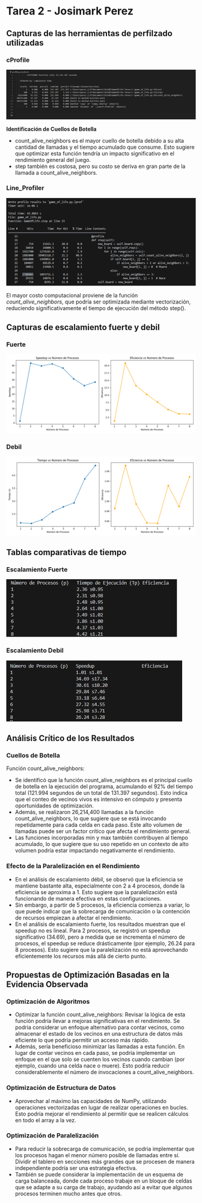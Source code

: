 # Tarea 2 - Josimark Perez

## Capturas de las herramientas de perfilzado utilizadas

### cProfile

![cprofile](Images\Picture1.png)

**Identificación de Cuellos de Botella**
- count_alive_neighbors es el mayor cuello de botella debido a su alta cantidad de llamadas y el tiempo acumulado que consume. Esto sugiere que optimizar esta función tendría un impacto significativo en el rendimiento general del juego.
- step también es costosa, pero su costo se deriva en gran parte de la llamada a count_alive_neighbors.

### Line_Profiler
![lineprofiler](Images\Picture2.png)

El mayor costo computacional proviene de la función *count_alive_neighbors*, que podría ser optimizada mediante vectorización, reduciendo significativamente el tiempo de ejecución del método step().

## Capturas de escalamiento fuerte y debil 

### Fuerte 
![graph-strong](Images\Picture3.png)

### Debil 
![graph-weak](Images\Picture4.png)

## Tablas comparativas de tiempo

### Escalamiento Fuerte 
![table-strong](Images\Picture5.jpg)

### Escalamiento Debil 
![table-weak](Images\Picture6.jpg)

## Análisis Crítico de los Resultados

### Cuellos de Botella

Función count_alive_neighbors:

- Se identificó que la función count_alive_neighbors es el principal cuello de botella en la ejecución del programa, acumulando el 92% del tiempo total (121.994 segundos de un total de 131.397 segundos). Esto indica que el conteo de vecinos vivos es intensivo en cómputo y presenta oportunidades de optimización.
- Además, se realizaron 26,214,400 llamadas a la función count_alive_neighbors, lo que sugiere que se está invocando repetidamente para cada celda en cada paso. Este alto volumen de llamadas puede ser un factor crítico que afecta el rendimiento general.
- Las funciones incorporadas min y max también contribuyen al tiempo acumulado, lo que sugiere que su uso repetido en un contexto de alto volumen podría estar impactando negativamente el rendimiento.

### Efecto de la Paralelización en el Rendimiento
- En el análisis de escalamiento débil, se observó que la eficiencia se mantiene bastante alta, especialmente con 2 a 4 procesos, donde la eficiencia se aproxima a 1. Esto sugiere que la paralelización está funcionando de manera efectiva en estas configuraciones.
- Sin embargo, a partir de 5 procesos, la eficiencia comienza a variar, lo que puede indicar que la sobrecarga de comunicación o la contención de recursos empiezan a afectar el rendimiento.
- En el análisis de escalamiento fuerte, los resultados muestran que el speedup no es lineal. Para 2 procesos, se registró un speedup significativo (34.69), pero a medida que se incrementa el número de procesos, el speedup se reduce drásticamente (por ejemplo, 26.24 para 8 procesos). Esto sugiere que la paralelización no está aprovechando eficientemente los recursos más allá de cierto punto.

## Propuestas de Optimización Basadas en la Evidencia Observada

### Optimización de Algoritmos
- Optimizar la función count_alive_neighbors: Revisar la lógica de esta función podría llevar a mejoras significativas en el rendimiento. Se podria considerar un enfoque alternativo para contar vecinos, como almacenar el estado de los vecinos en una estructura de datos más eficiente lo que podría permitir un acceso más rápido.
- Además, sería beneficioso minimizar las llamadas a esta función. En lugar de contar vecinos en cada paso, se podría implementar un enfoque en el que solo se cuenten los vecinos cuando cambian (por ejemplo, cuando una celda nace o muere). Esto podría reducir considerablemente el número de invocaciones a count_alive_neighbors.

### Optimización de Estructura de Datos
- Aprovechar al máximo las capacidades de NumPy, utilizando operaciones vectorizadas en lugar de realizar operaciones en bucles. Esto podría mejorar el rendimiento al permitir que se realicen cálculos en todo el array a la vez.

### Optimización de Paralelización
- Para reducir la sobrecarga de comunicación, se podria implementar que los procesos hagan el menor número posible de llamadas entre sí. Dividir el tablero en secciones más grandes que se procesen de manera independiente podría ser una estrategia efectiva.
- También se puede considerar la implementación de un esquema de carga balanceada, donde cada proceso trabaje en un bloque de celdas que se adapte a su carga de trabajo, ayudando así a evitar que algunos procesos terminen mucho antes que otros.